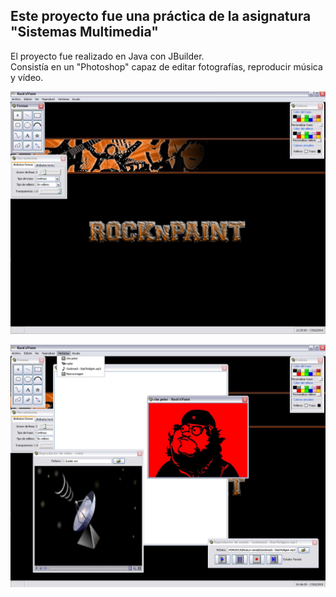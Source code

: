 <h2>Este proyecto fue una práctica de la asignatura "Sistemas Multimedia"</h2>

El proyecto fue realizado en Java con JBuilder.<br>
Consistía en un "Photoshop" capaz de editar fotografías, reproducir música y vídeo.

<p align="center">
  <img border='0' src = 'https://github.com/galleta/rock-and-paint/blob/master/capturas/captura%2001.png' alt="imagen 01" />
</p>

<p align="center">
  <img border='0' src = 'https://github.com/galleta/rock-and-paint/blob/master/capturas/captura%2002.png' alt="imagen 02" />
</p>

